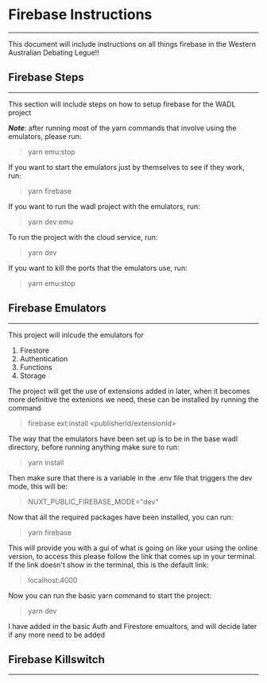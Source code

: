 # Firebase Instructions

---


This document will include instructions on all things firebase in the Western Australian Debating Legue!!

## Firebase Steps

---

This section will include steps on how to setup firebase for the WADL project 

<em>**Note**</em>: after running most of the yarn commands that involve using the emulators, please run:
> yarn emu:stop

If you want to start the emulators just by themselves to see if they work, run:
> yarn firebase

If you want to run the wadl project with the emulators, run:
> yarn dev:emu

To run the project with the cloud service, run:
> yarn dev

If you want to kill the ports that the emulators use, run:
> yarn emu:stop

## Firebase Emulators 

---

This project will inlcude the emulators for

1. Firestore 
2. Authentication 
3. Functions
4. Storage

The project will get the use of extensions added in later, when it becomes more 
definitive the extenions we need, these can be installed by running the command 
> firebase ext:install <publisherId/extensionId>

The way that the emulators have been set up is to be in the base wadl directory, before running anything make sure to run:
> yarn install 

Then make sure that there is a variable in the .env file that triggers the dev mode, this will be:
> NUXT_PUBLIC_FIREBASE_MODE="dev"

Now that all the required packages have been installed, you can run: 
> yarn firebase

This will provide you with a gui of what is going on like your using the online version, to access this please follow the link that comes up in your terminal. If the link doesn't show in the terminal, this is the default link:
> localhost:4000

Now you can run the basic yarn command to start the project:
> yarn dev

I have added in the basic Auth and Firestore emualtors, and will decide later if any more need to be added

## Firebase Killswitch

---
